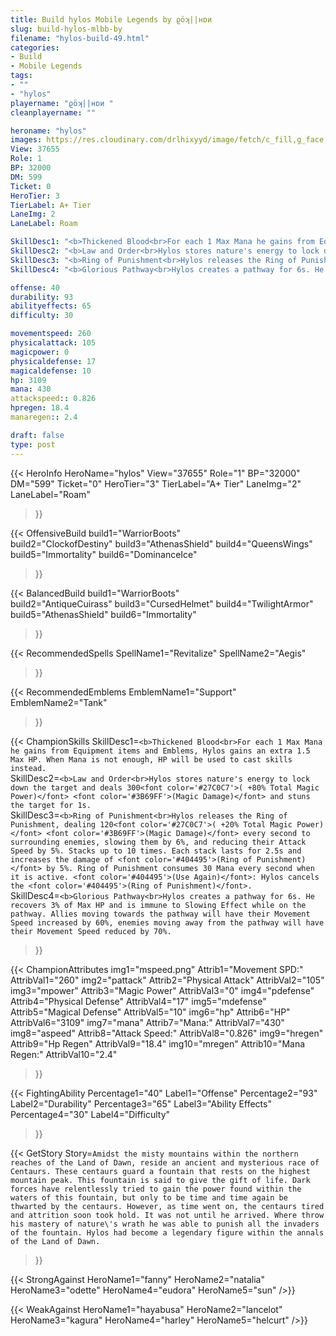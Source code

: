 ```yaml
---
title: Build hylos Mobile Legends by ϱöʞ||нɒи 
slug: build-hylos-mlbb-by
filename: "hylos-build-49.html"
categories: 
- Build 
- Mobile Legends
tags: 
- ""
- "hylos"
playername: "ϱöʞ||нɒи "
cleanplayername: ""

heroname: "hylos"
images: https://res.cloudinary.com/drlhixyyd/image/fetch/c_fill,g_face,f_auto/https://cdn2-build.mobagenie.my.id/p/images/banner/full/hylos.jpg
View: 37655 
Role: 1 
BP: 32000
DM: 599 
Ticket: 0 
HeroTier: 3 
TierLabel: A+ Tier 
LaneImg: 2
LaneLabel: Roam 

SkillDesc1: "<b>Thickened Blood<br>For each 1 Max Mana he gains from Equipment items and Emblems, Hylos gains an extra 1.5 Max HP. When Mana is not enough, HP will be used to cast skills instead."   
SkillDesc2: "<b>Law and Order<br>Hylos stores nature's energy to lock down the target and deals 300<font color='#27C0C7'>( +80% Total Magic Power)</font> <font color='#3B69FF'>(Magic Damage)</font> and stuns the target for 1s."   
SkillDesc3: "<b>Ring of Punishment<br>Hylos releases the Ring of Punishment, dealing 120<font color='#27C0C7'>( +20% Total Magic Power)</font> <font color='#3B69FF'>(Magic Damage)</font> every second to surrounding enemies, slowing them by 6%, and reducing their Attack Speed by 5%. Stacks up to 10 times. Each stack lasts for 2.5s and increases the damage of <font color='#404495'>(Ring of Punishment)</font> by 5%. Ring of Punishment consumes 30 Mana every second when it is active. <font color='#404495'>(Use Again)</font>: Hylos cancels the <font color='#404495'>(Ring of Punishment)</font>."   
SkillDesc4: "<b>Glorious Pathway<br>Hylos creates a pathway for 6s. He recovers 3% of Max HP and is immune to Slowing Effect while on the pathway. Allies moving towards the pathway will have their Movement Speed increased by 60%, enemies moving away from the pathway will have their Movement Speed reduced by 70%."  

offense: 40 
durability: 93 
abilityeffects: 65 
difficulty: 30 

movementspeed: 260
physicalattack: 105
magicpower: 0
physicaldefense: 17
magicaldefense: 10
hp: 3109
mana: 430
attackspeed:: 0.826
hpregen: 18.4
manaregen:: 2.4

draft: false
type: post
---
```


{{< HeroInfo 
HeroName="hylos" 
View="37655" 
Role="1" 
BP="32000" 
DM="599" 
Ticket="0" 
HeroTier="3" 
TierLabel="A+ Tier" 
LaneImg="2" 
LaneLabel="Roam" 
>}}
 
{{< OffensiveBuild 
build1="WarriorBoots"  
build2="ClockofDestiny" 
build3="AthenasShield" 
build4="QueensWings" 
build5="Immortality" 
build6="DominanceIce" 
>}} 

{{< BalancedBuild 
build1="WarriorBoots"  
build2="AntiqueCuirass" 
build3="CursedHelmet" 
build4="TwilightArmor" 
build5="AthenasShield" 
build6="Immortality" 
>}}


{{< RecommendedSpells 
SpellName1="Revitalize" 
SpellName2="Aegis" 
>}}  

{{< RecommendedEmblems 
EmblemName1="Support" 
EmblemName2="Tank" 
>}}   

{{< ChampionSkills 
SkillDesc1=`<b>Thickened Blood<br>For each 1 Max Mana he gains from Equipment items and Emblems, Hylos gains an extra 1.5 Max HP. When Mana is not enough, HP will be used to cast skills instead.`   
SkillDesc2=`<b>Law and Order<br>Hylos stores nature's energy to lock down the target and deals 300<font color='#27C0C7'>( +80% Total Magic Power)</font> <font color='#3B69FF'>(Magic Damage)</font> and stuns the target for 1s.`   
SkillDesc3=`<b>Ring of Punishment<br>Hylos releases the Ring of Punishment, dealing 120<font color='#27C0C7'>( +20% Total Magic Power)</font> <font color='#3B69FF'>(Magic Damage)</font> every second to surrounding enemies, slowing them by 6%, and reducing their Attack Speed by 5%. Stacks up to 10 times. Each stack lasts for 2.5s and increases the damage of <font color='#404495'>(Ring of Punishment)</font> by 5%. Ring of Punishment consumes 30 Mana every second when it is active. <font color='#404495'>(Use Again)</font>: Hylos cancels the <font color='#404495'>(Ring of Punishment)</font>.`   
SkillDesc4=`<b>Glorious Pathway<br>Hylos creates a pathway for 6s. He recovers 3% of Max HP and is immune to Slowing Effect while on the pathway. Allies moving towards the pathway will have their Movement Speed increased by 60%, enemies moving away from the pathway will have their Movement Speed reduced by 70%.`   
>}}

{{< ChampionAttributes
img1="mspeed.png" Attrib1="Movement SPD:" AttribVal1="260"
img2="pattack" Attrib2="Physical Attack" AttribVal2="105"
img3="mpower" Attrib3="Magic Power" AttribVal3="0"
img4="pdefense" Attrib4="Physical Defense" AttribVal4="17"
img5="mdefense" Attrib5="Magical Defense" AttribVal5="10"
img6="hp" Attrib6="HP" AttribVal6="3109"
img7="mana" Attrib7="Mana:" AttribVal7="430"
img8="aspeed" Attrib8="Attack Speed:" AttribVal8="0.826"
img9="hregen" Attrib9="Hp Regen" AttribVal9="18.4"
img10="mregen" Attrib10="Mana Regen:" AttribVal10="2.4"
>}}


{{< FightingAbility
Percentage1="40" Label1="Offense"
Percentage2="93" Label2="Durability"
Percentage3="65" Label3="Ability Effects"
Percentage4="30" Label4="Difficulty"
 >}}

{{< GetStory 
Story=` Amidst the misty mountains within the northern reaches of the Land of Dawn, reside an ancient and mysterious race of Centaurs. These centaurs guard a fountain that rests on the highest mountain peak. This fountain is said to give the gift of life. Dark forces have relentlessly tried to gain the power found within the waters of this fountain, but only to be time and time again be thwarted by the centaurs. However, as time went on, the centaurs tired and attrition soon took hold. It was not until he arrived. Where throw his mastery of nature\'s wrath he was able to punish all the invaders of the fountain. Hylos had become a legendary figure within the annals of the Land of Dawn. ` 
>}}

{{< StrongAgainst 
HeroName1="fanny"
HeroName2="natalia"
HeroName3="odette"
HeroName4="eudora"
HeroName5="sun"
/>}}

{{< WeakAgainst
HeroName1="hayabusa"
HeroName2="lancelot"
HeroName3="kagura"
HeroName4="harley"
HeroName5="helcurt"
/>}}
